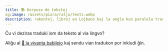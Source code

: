 ```yaml
---
title: 📚 Korpuso de tekstoj
og:image: /assets/pixra/ralju/texts.webp
description: rakontoj, libroj en Loĵbano kaj la angla kun paralela traduko
---
```


Ĉu vi deziras traduki iom da teksto al via lingvo?

Aliĝu al <a href="/en/articles/live_chat">💬 la vivanta babilejo</a> kaj sendu vian tradukon por inkludi ĝin.

<!-- export const TEXT_preface = `Premu la butonojn por kaŝi la kolumnon en la elektita lingvo.<br />Ĉu vi deziras traduki iom da teksto al via lingvo?<br/>Aliĝu al <a href="${discordChatUrl}">💬 la vivanta babilejo</a> kaj sendu vian tradukon por inkludi ĝin.<br/><a href="/texts/"><button class="rounded drop-shadow bg-deep-orange-300 hover:bg-deep-orange-400 focus:bg-deep-orange-400 text-white leading-normal select-none py-2 px-4">🔙 Ĉiuj tekstoj</button></a>`; -->

